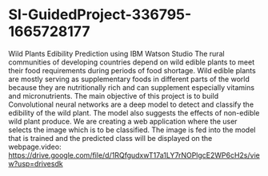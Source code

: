 # SI-GuidedProject-336795-1665728177
Wild Plants Edibility Prediction using IBM Watson Studio
The rural communities of developing countries depend on wild edible plants to meet their food requirements during periods of food shortage. Wild edible plants are mostly serving as supplementary foods in different parts of the world because they are nutritionally rich and can supplement especially vitamins and micronutrients. The main objective of this project is to build Convolutional neural networks are a deep model to detect and classify the edibility of the wild plant. The model also suggests the effects of non-edible wild plant produce.
We are creating a web application where the user selects the image which is to be classified. The image is fed into the model that is trained and the predicted class will be displayed on the webpage.video:
https://drive.google.com/file/d/1RQfgudxwT17a1LY7rNOPlgcE2WP6cH2s/view?usp=drivesdk
